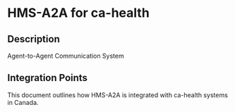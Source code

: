 # HMS-A2A for ca-health

## Description

Agent-to-Agent Communication System

## Integration Points

This document outlines how HMS-A2A is integrated with ca-health systems in Canada.
